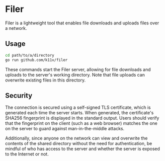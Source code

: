 # Filer

Filer is a lightweight tool that enables file downloads and uploads files over a network.

## Usage

```sh
cd path/to/a/directory
go run github.com/k11v/filer
```

These commands start the Filer server, allowing for file downloads and uploads to the server's working directory.
Note that file uploads can overwrite existing files in this directory.

## Security

The connection is secured using a self-signed TLS certificate,
which is generated each time the server starts.
When generated, the certificate's SHA256 fingerprint is displayed in the standard output.
Users should verify that the fingerprint on the client (such as a web browser)
matches the one on the server to guard against man-in-the-middle attacks.

Additionally, since anyone on the network can view and overwrite the contents of
the shared directory without the need for authentication, be mindful of who has
access to the server and whether the server is exposed to the Internet or not.
